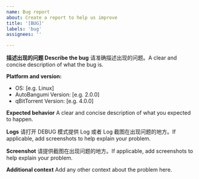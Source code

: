 ```yaml
---
name: Bug report
about: Create a report to help us improve
title: '[BUG]'
labels: 'bug'
assignees: ''

---
```


**描述出现的问题 Describe the bug**
请准确描述出现的问题。A clear and concise description of what the bug is.

**Platform and version:**
 - OS: [e.g. Linux]
 - AutoBangumi Version: [e.g. 2.0.0]
 - qBitTorrent Version: [e.g. 4.0.0]

**Expected behavior**
A clear and concise description of what you expected to happen.

**Logs**
请打开 DEBUG 模式提供 Log 或者 Log 截图在出现问题的地方。If applicable, add screenshots to help explain your problem.

**Screenshot**
请提供截图在出现问题的地方。If applicable, add screenshots to help explain your problem.


**Additional context**
Add any other context about the problem here.
